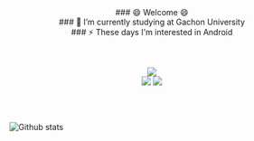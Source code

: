<div align="center">
### 😄 Welcome 😄<br>
### 🌱 I’m currently studying at Gachon University<br>
### ⚡ These days I'm interested in Android<br>


<!--
**Ahnnet/Ahnnet** is a ✨ _special_ ✨ repository because its `README.md` (this file) appears on your GitHub profile.

Here are some ideas to get you started:

- 🔭 I’m currently working on ...
- 🌱 I’m currently learning ...
- 👯 I’m looking to collaborate on ...
- 🤔 I’m looking for help with ...
- 💬 Ask me about ...
- 📫 How to reach me: ...
- 😄 Pronouns: ...
- ⚡ Fun fact: ...
-->

<br>
<br>  
  
<a href="https://www.instagram.com/j_1nside" target="_blank"><img src="https://img.shields.io/badge/j_1nside-E4405F?style=flat&logo=Instagram&logoColor=000000"/></a>
<br>
<a href="https://developer.android.com/" target="_blank"><img src="https://img.shields.io/badge/Android-3DDC84?style=flat&logo=Android&logoColor=006600"/></a>
<a href="https://kotlinlang.org/" target="_blank"><img src="https://img.shields.io/badge/Kotlin-7F2B7B?style=flat&logo=Kotlin&logoColor=7F52FF"/></a>
</div>

<br>
<br>

![Github stats](https://github-readme-stats.vercel.app/api?username=Ahnnet&show_icons=true&theme=radical)
